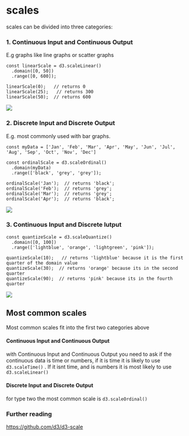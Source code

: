 
# scales

scales can be divided into three categories:


### 1. Continuous Input and Continuous Output
E.g graphs like line graphs or scatter graphs
```
const linearScale = d3.scaleLinear()
  .domain([0, 50])
  .range([0, 600]);

linearScale(0);   // returns 0
linearScale(25);   // returns 300
linearScale(50);  // returns 600
```

![](https://i.imgur.com/bF7yc3l.png)





### 2. Discrete Input and Discrete Output

E.g. most commonly used with bar graphs. 

```
const myData = ['Jan', 'Feb', 'Mar', 'Apr', 'May', 'Jun', 'Jul', 'Aug', 'Sep', 'Oct', 'Nov', 'Dec']

const ordinalScale = d3.scaleOrdinal()
  .domain(myData)
  .range(['black', 'grey', 'grey']);

ordinalScale('Jan');  // returns 'black';
ordinalScale('Feb');  // returns 'grey';
ordinalScale('Mar');  // returns 'grey';
ordinalScale('Apr');  // returns 'black';
```


![](https://i.imgur.com/f7Dh55h.png)



### 3. Continuous Input and Discrete Iutput
```
const quantizeScale = d3.scaleQuantize()
  .domain([0, 100])
  .range(['lightblue', 'orange', 'lightgreen', 'pink']);

quantizeScale(10);   // returns 'lightblue' because it is the first quarter of the domain value
quantizeScale(30);  // returns 'orange' because its in the second quarter
quantizeScale(90);  // returns 'pink' because its in the fourth quarter
```
![](https://i.imgur.com/IcrBSdX.png)

## Most common scales

Most common scales fit into the first two categories above

#### Continuous Input and Continuous Output
with Continuous Input and Continuous Output you need to ask if the continuous data is time or numbers, if it is time it is likely to use `d3.scaleTime()` . If it isnt time, and is numbers it is most likely to use `d3.scaleLinear()`
#### Discrete Input and Discrete Output
for type two the most common scale is `d3.scaleOrdinal()`


### Further reading
https://github.com/d3/d3-scale
